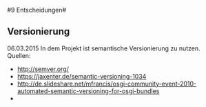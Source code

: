 #9 Entscheidungen#

## Versionierung
06.03.2015 In dem Projekt ist semantische Versionierung zu nutzen.
Quellen:
* http://semver.org/
* https://jaxenter.de/semantic-versioning-1034
* http://de.slideshare.net/mfrancis/osgi-community-event-2010-automated-semantic-versioning-for-osgi-bundles
* 
